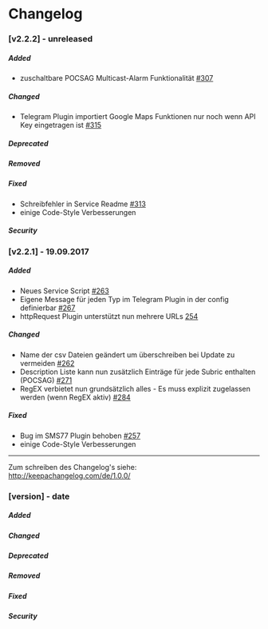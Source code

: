 # Changelog

### __[v2.2.2]__ - unreleased
##### Added
- zuschaltbare POCSAG Multicast-Alarm Funktionalität [#307](https://github.com/Schrolli91/BOSWatch/pull/307)
##### Changed
- Telegram Plugin importiert Google Maps Funktionen nur noch wenn API Key eingetragen ist [#315](https://github.com/Schrolli91/BOSWatch/pull/315)
##### Deprecated
##### Removed
##### Fixed
- Schreibfehler in Service Readme [#313](https://github.com/Schrolli91/BOSWatch/issues/313)
- einige Code-Style Verbesserungen
##### Security


### __[v2.2.1]__ - 19.09.2017
##### Added
- Neues Service Script [#263](https://github.com/Schrolli91/BOSWatch/pull/263)
- Eigene Message für jeden Typ im Telegram Plugin in der config definierbar [#267](https://github.com/Schrolli91/BOSWatch/pull/267)
- httpRequest Plugin unterstützt nun mehrere URLs [254](https://github.com/Schrolli91/BOSWatch/pull/254)

##### Changed
- Name der csv Dateien geändert um überschreiben bei Update zu vermeiden [#262](https://github.com/Schrolli91/BOSWatch/pull/262)
- Description Liste kann nun zusätzlich Einträge für jede Subric enthalten (POCSAG) [#271](https://github.com/Schrolli91/BOSWatch/pull/271)
- RegEX verbietet nun grundsätzlich alles - Es muss explizit zugelassen werden (wenn RegEX aktiv) [#284](https://github.com/Schrolli91/BOSWatch/pull/284)

##### Fixed
- Bug im SMS77 Plugin behoben [#257](https://github.com/Schrolli91/BOSWatch/issues/257)
- einige Code-Style Verbesserungen


----------------------------


Zum schreiben des Changelog's siehe:
http://keepachangelog.com/de/1.0.0/

### __[version]__ - date
##### Added
##### Changed
##### Deprecated
##### Removed
##### Fixed
##### Security

